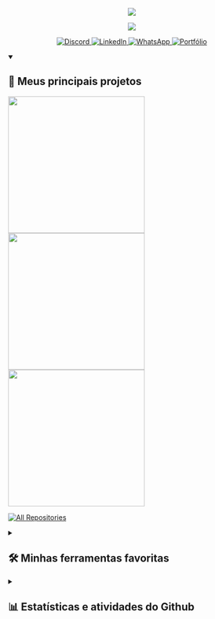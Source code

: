 <p align="center">
  <a href="https://git.io/typing-svg"><img src="https://readme-typing-svg.demolab.com?font=Cascadia+Mono&size=24&duration=1&pause=1000&color=FF6188&center=true&vCenter=true&repeat=false&width=435&lines=Leandro+Louren%C3%A7o"/></a>
</p>

<p align="center">
  <a href="https://git.io/typing-svg"><img src="https://readme-typing-svg.demolab.com?font=Cascadia+Mono&pause=1000&color=FF6188&center=true&vCenter=true&width=435&lines=Desenvolvedor+Full+Stack+J%C3%BAnior"/></a>
</p>

<p align="center">
  <a href="https://discordapp.com/users/1092588215564763219" target="_blank">
    <img alt="Discord" title="Me adicione no Discord" src="https://custom-icon-badges.demolab.com/badge/-Discord-5865F2?style=for-the-badge&logo=discord&logoColor=white"/>
  </a>
  <a href="https://www.linkedin.com/in/leanndrocabral/" target="_blank">
    <img alt="LinkedIn" title="Meu perfil do LinkedIn" src="https://custom-icon-badges.demolab.com/badge/-Linkedin-0077B5?style=for-the-badge&logo=linkedin&logoColor=white"/>
  </a> 
  <a href="https://api.whatsapp.com/send/?phone=5512996238196" target="_blank">
    <img alt="WhatsApp" title="Meu Whatsapp" src="https://custom-icon-badges.demolab.com/badge/-Whatsapp-25D366?style=for-the-badge&logo=whatsapp&logoColor=white"/>
  </a> 
   <a href="https://leanndrocabral.vercel.app/" target="_blank">
    <img alt="Portfólio" title="Meu Portfólio" src="https://custom-icon-badges.demolab.com/badge/-Portfolio-2C2C6C?style=for-the-badge&logo=link&logoColor=white"/>
  </a> 
</p>

<details open> 
  <summary><h2>📘 Meus principais projetos</h2></summary>

  <p align="left">
    <a href="https://github.com/leanndrocabral/wall-e"><img width="278" src="https://github-readme-stats.vercel.app/api/pin/?username=leanndrocabral&repo=wall-e&theme=monokai&hide_border=true"></a>
    <a href="https://github.com/leanndrocabral/youtube-music"><img width="278" src="https://github-readme-stats.vercel.app/api/pin/?username=leanndrocabral&repo=youtube-music&theme=monokai&hide_border=true"></a>
    <a href="https://github.com/leanndrocabral/user-crud"><img width="278" src="https://github-readme-stats.vercel.app/api/pin/?username=leanndrocabral&repo=user-crud&theme=monokai&hide_border=true"></a>
  </p>

  <a href="https://github.com/leanndrocabral?tab=repositories&sort=stargazers"><img alt="All Repositories" title="All Repositories" src="https://custom-icon-badges.demolab.com/badge/-Clique aqui para ver todos os repositórios-1F222E?style=for-the-badge&logoColor=white&logo=repo"/></a>
</details>

<details> 
  <summary><h2>🛠️ Minhas ferramentas favoritas</h2></summary>

  <h3>👨‍💻 Linguagens de programação e marcação</h3>

  <p>
      <a href="#"><img alt="HTML" src="https://img.shields.io/badge/HTML-F06529.svg?logo=html5&logoColor=white"></a>
      <a href="#"><img alt="CSS" src="https://img.shields.io/badge/CSS-2965F1.svg?logo=css3&logoColor=white"></a>
      <a href="#"><img alt="JavaScript" src="https://img.shields.io/badge/JavaScript-F0DB4F.svg?logo=javascript&logoColor=black"></a>
      <a href="#"><img alt="Node.js" src="https://img.shields.io/badge/Node.js-68A063.svg?logo=node.js&logoColor=white"></a>
      <a href="#"><img alt="TypeScript" src="https://img.shields.io/badge/TypeScript-007ACC.svg?logo=typescript&logoColor=white"></a>
      <a href="#"><img alt="SQL" src="https://custom-icon-badges.demolab.com/badge/SQL-025E8C.svg?logo=database&logoColor=white"></a>
      <a href="#"><img alt="Python" src="https://img.shields.io/badge/Python-306998.svg?logo=python&logoColor=white"></a>
  </p>

  <h3>🧰 Frameworks e Bibliotecas</h3>

  <p>
      <a href="#"><img alt="React" src="https://img.shields.io/badge/React-16181D.svg?logo=react&logoColor=%2361DAFB"></a>
      <a href="#"><img alt="Express.js" src="https://img.shields.io/badge/Express.js-FFFFFF.svg?logo=express&logoColor=black"></a>
      <a href="#"><img alt="Django REST Framework" src="https://img.shields.io/badge/Djago REST Framework-A30000.svg?logo=django&logoColor=white"></a>
      <a href="#"><img alt="Next.js" src="https://custom-icon-badges.demolab.com/badge/Next.js-000000.svg?logo=next.js"></a>
      <a href="#"><img alt="Prisma" src="https://img.shields.io/badge/Prisma-1A202C.svg?logo=prisma&logoColor=white"></a>
      <a href="#"><img alt="Chakra UI" src="https://custom-icon-badges.demolab.com/badge/Chakra UI-38B2AC.svg?logo=chakraui&logoColor=white"></a>
      <a href="#"><img alt="Discord.js" src="https://custom-icon-badges.demolab.com/badge/Discord.js-5865F2.svg?logo=djs"></a>
      <a href="#"><img alt="Angular" src="https://custom-icon-badges.demolab.com/badge/Angular-DD1B16.svg?logo=angular"></a>
  </p>

  <h3>🗄️ Bancos de Dados e Hospedagem em Nuvem</h3>

  <p> 
      <a href="#"><img alt="PostgreSQL" src ="https://img.shields.io/badge/PostgreSQL-336791.svg?logo=postgresql&logoColor=white"></a>
      <a href="#"><img alt="SQLite" src ="https://img.shields.io/badge/SQLite-044A64.svg?logo=sqlite&logoColor=white"></a>
      <a href="#"><img alt="GitHub Pages" src="https://img.shields.io/badge/GitHub%20Pages-222222.svg?logo=github&logoColor=white"></a>
      <a href="#"><img alt="Vercel" src="https://img.shields.io/badge/Vercel-000000.svg?logo=vercel&logoColor=white"></a>
      <a href="#"><img alt="Heroku" src="https://img.shields.io/badge/Heroku-3B2F63.svg?logo=heroku&logoColor=white"></a>
      <a href="#"><img alt="Render" src="https://img.shields.io/badge/Render-5AEDC5.svg?logo=render&logoColor=white"></a>
      <a href="#"><img alt="Railway" src="https://img.shields.io/badge/Render-853BCE.svg?logo=railway&logoColor=white"></a>
  </p>

  <h3>💻 Software e Ferramentas</h3>

  <p>
      <a href="#"><img alt="Windows 11" src="https://img.shields.io/badge/Windows 11-0067B8.svg?logo=windows-11&logoColor=white"></a>
      <a href="#"><img alt="Microsoft Edge" src="https://img.shields.io/badge/-Microsoft Edge-057FD7?logo=microsoft-edge&logoColor=white"></a>
      <a href="#"><img alt="Discord" src="https://img.shields.io/badge/-Discord-5865F2.svg?logo=discord&logoColor=white"></a>
      <a href="#"><img alt="Git" src="https://img.shields.io/badge/Git-F14E32.svg?logo=git&logoColor=white"></a>
      <a href="#"><img alt="Visual Studio Code" src="https://img.shields.io/badge/Visual%20Studio%20Code-0066B8.svg?logo=visual-studio-code&logoColor=white"></a>
      <a href="#"><img alt="Stack Overflow" src="https://img.shields.io/badge/-Stack%20Overflow-F2740D?logo=stack-overflow&logoColor=white"></a>
      <a href="#"><img alt="Insomnia" src="https://img.shields.io/badge/Insomnia-4000BF?logo=insomnia&logoColor=white"></a>
      <a href="#"><img alt="Dbeaver" src="https://custom-icon-badges.demolab.com/badge/-Dbeaver-372D29?logo=dbeaver-mono&logoColor=white"></a>
      <a href="#"><img alt="Postman" src="https://img.shields.io/badge/Postman-FF6C37?logo=postman&logoColor=white"></a>
  </p>
</details>

<details> 
  <summary><h2>📊 Estatísticas e atividades do Github</h2></summary>

  <h3>🔥 Estatísticas Streak</h3>

  <p>
    <a href="#">
      <img alt="leanndrocabral streak" src="https://streak-stats.demolab.com/?user=leanndrocabral&theme=monokai&hide_border=true"/>
    </a>
  </p>

  <h3>💻 Estatísticas de perfil do GitHub</h3>

  <a href="#"><img width="378" alt="Estatísticas do Github de leanndrocabral" src="https://github-readme-stats.vercel.app/api/?username=leanndrocabral&show_icons=true&include_all_commits=true&count_private=true&theme=monokai&hide_border=true"/></a>

  <a href="#"><img width="378" alt="Principais linguagens de leanndrocabral" src="https://github-readme-stats.vercel.app/api/top-langs/?username=leanndrocabral&layout=compact&theme=monokai&hide_border=true" /></a>
  <br/>

  <b>Nota: </b>Os principais idiomas são apenas uma métrica dos idiomas em que meu código público consiste e não refletem a experiência ou a habilidade

  <a href="#"><img alt="Gráfico de atividades de leanndrocabral" src="https://github-readme-activity-graph.vercel.app/graph?username=leanndrocabral&theme=monokai&hide_border=true" /></a>

</details>

